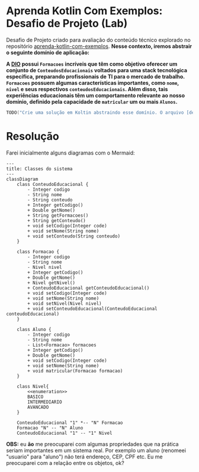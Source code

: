 # Aprenda Kotlin Com Exemplos: Desafio de Projeto (Lab)

Desafio de Projeto criado para avaliação do conteúdo técnico explorado no repositório [aprenda-kotlin-com-exemplos](https://github.com/digitalinnovationone/aprenda-kotlin-com-exemplos). **Nesse contexto, iremos abstrair o seguinte domínio de aplicação:**

**A [DIO](https://web.dio.me) possui `Formacoes` incríveis que têm como objetivo oferecer um conjunto de `ConteudosEducacionais` voltados para uma stack tecnológica específica, preparando profissionais de TI para o mercado de trabalho. `Formacoes` possuem algumas características importantes, como `nome`, `nivel` e seus respectivos `conteudosEducacionais`. Além disso, tais experiências educacionais têm um comportamento relevante ao nosso domínio, definido pela capacidade de `matricular` um ou mais `Alunos`.**


```kotlin
TODO("Crie uma solução em Koltin abstraindo esse domínio. O arquivo [desafio.kt] te ajudará 😉")
```

# Resolução

Farei inicialmente alguns diagramas com o Mermaid:

```mermaid
---
title: Classes do sistema
---
classDiagram
    class ConteudoEducacional {
        - Integer codigo
        - String nome
        - String conteudo
        + Integer getCodigo()
        + Double getNome()
        + String getFormacoes()
        + String getConteudo()
        + void setCodigo(Integer code)
        + void setNome(String nome)
        + void setConteudo(String conteudo)
    }

    class Formacao {
        - Integer codigo
        - String nome
        - Nivel nivel
        + Integer getCodigo()
        + Double getNome()
        + Nivel getNivel()
        + ConteudoEducacional getConteudoEducacional()
        + void setCodigo(Integer code)
        + void setNome(String nome)
        + void setNivel(Nivel nivel)
        + void setConteudoEducacional(ConteudoEducacional conteudoEducacional)
    }

    class Aluno {
        - Integer codigo
        - String nome
        - List<Formacao> formacoes
        + Integer getCodigo()
        + Double getNome()
        + void setCodigo(Integer code)
        + void setNome(String nome)
        + void matricular(Formacao formacao)
    }
 
    class Nivel{
        <<enumeration>>
        BASICO
        INTERMEDIARIO
        AVANCADO
    }

    ConteudoEducacional "1" *-- "N" Formacao
    Formacao "N" -- "N" Aluno
    ConteudoEducacional "1" -- "1" Nivel
```

**OBS:** eu **ão** me preocuparei com algumas propriedades que na prática seriam importantes em um sistema real. Por exemplo um aluno (renomeei "usuario" para "aluno") não terá endereço, CEP, CPF etc. Eu me preocuparei com a relação entre os objetos, ok?